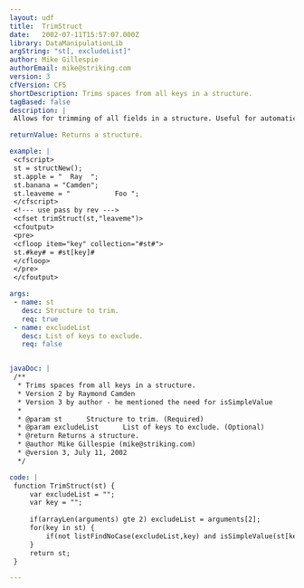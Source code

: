 ```yaml
---
layout: udf
title:  TrimStruct
date:   2002-07-11T15:57:07.000Z
library: DataManipulationLib
argString: "st[, excludeList]"
author: Mike Gillespie
authorEmail: mike@striking.com
version: 3
cfVersion: CF5
shortDescription: Trims spaces from all keys in a structure.
tagBased: false
description: |
 Allows for trimming of all fields in a structure. Useful for automatically trimming the Form scope for example.

returnValue: Returns a structure.

example: |
 <cfscript>
 st = structNew();
 st.apple = "  Ray  ";
 st.banana = "Camden";
 st.leaveme = "           Foo ";
 </cfscript>
 <!--- use pass by rev --->
 <cfset trimStruct(st,"leaveme")>
 <cfoutput>
 <pre>
 <cfloop item="key" collection="#st#">
 st.#key# = #st[key]#
 </cfloop>
 </pre>
 </cfoutput>

args:
 - name: st
   desc: Structure to trim.
   req: true
 - name: excludeList
   desc: List of keys to exclude.
   req: false


javaDoc: |
 /**
  * Trims spaces from all keys in a structure.
  * Version 2 by Raymond Camden
  * Version 3 by author - he mentioned the need for isSimpleValue
  * 
  * @param st      Structure to trim. (Required)
  * @param excludeList      List of keys to exclude. (Optional)
  * @return Returns a structure. 
  * @author Mike Gillespie (mike@striking.com) 
  * @version 3, July 11, 2002 
  */

code: |
 function TrimStruct(st) {
     var excludeList = "";
     var key = "";
 
     if(arrayLen(arguments) gte 2) excludeList = arguments[2];
     for(key in st) {
         if(not listFindNoCase(excludeList,key) and isSimpleValue(st[key])) st[key] = trim(st[key]);
     }
     return st;
 }

---
```



